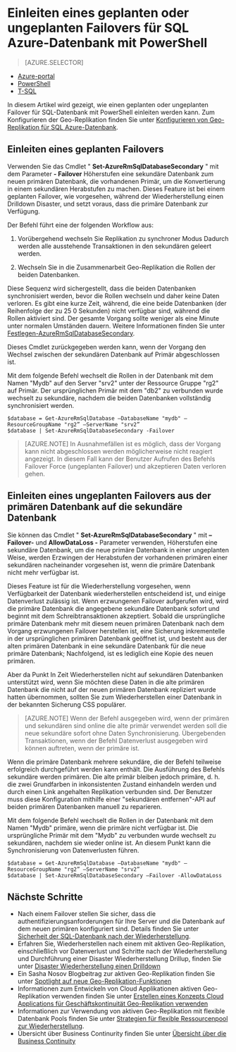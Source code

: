 <properties 
    pageTitle="Einleiten einen geplanten oder ungeplanten Failover für SQL Azure-Datenbank mit PowerShell | Microsoft Azure" 
    description="Einleiten eines geplanten oder ungeplanten Failovers für Azure SQL-Datenbank mithilfe der PowerShell" 
    services="sql-database" 
    documentationCenter="" 
    authors="stevestein" 
    manager="jhubbard" 
    editor=""/>

<tags
    ms.service="sql-database"
    ms.devlang="NA"
    ms.topic="article"
    ms.tgt_pltfrm="powershell"
    ms.workload="data-management" 
    ms.date="08/29/2016"
    ms.author="sstein"/>

# <a name="initiate-a-planned-or-unplanned-failover-for-azure-sql-database-with-powershell"></a>Einleiten eines geplanten oder ungeplanten Failovers für SQL Azure-Datenbank mit PowerShell



> [AZURE.SELECTOR]
- [Azure-portal](sql-database-geo-replication-failover-portal.md)
- [PowerShell](sql-database-geo-replication-failover-powershell.md)
- [T-SQL](sql-database-geo-replication-failover-transact-sql.md)


In diesem Artikel wird gezeigt, wie einen geplanten oder ungeplanten Failover für SQL-Datenbank mit PowerShell einleiten werden kann. Zum Konfigurieren der Geo-Replikation finden Sie unter [Konfigurieren von Geo-Replikation für SQL Azure-Datenbank](sql-database-geo-replication-powershell.md).



## <a name="initiate-a-planned-failover"></a>Einleiten eines geplanten Failovers

Verwenden Sie das Cmdlet " **Set-AzureRmSqlDatabaseSecondary** " mit dem Parameter **- Failover** Höherstufen eine sekundäre Datenbank zum neuen primären Datenbank, die vorhandenen Primär, um die Konvertierung in einem sekundären Herabstufen zu machen. Dieses Feature ist bei einem geplanten Failover, wie vorgesehen, während der Wiederherstellung einen Drilldown Disaster, und setzt voraus, dass die primäre Datenbank zur Verfügung.

Der Befehl führt eine der folgenden Workflow aus:

1. Vorübergehend wechseln Sie Replikation zu synchroner Modus Dadurch werden alle ausstehende Transaktionen in den sekundären geleert werden.

2. Wechseln Sie in die Zusammenarbeit Geo-Replikation die Rollen der beiden Datenbanken.  

Diese Sequenz wird sichergestellt, dass die beiden Datenbanken synchronisiert werden, bevor die Rollen wechseln und daher keine Daten verloren. Es gibt eine kurze Zeit, während, die eine beide Datenbanken (der Reihenfolge der zu 25 0 Sekunden) nicht verfügbar sind, während die Rollen aktiviert sind. Der gesamte Vorgang sollte weniger als eine Minute unter normalen Umständen dauern. Weitere Informationen finden Sie unter [Festlegen-AzureRmSqlDatabaseSecondary](https://msdn.microsoft.com/library/mt619393.aspx).




Dieses Cmdlet zurückgegeben werden kann, wenn der Vorgang den Wechsel zwischen der sekundären Datenbank auf Primär abgeschlossen ist.

Mit dem folgende Befehl wechselt die Rollen in der Datenbank mit dem Namen "Mydb" auf den Server "srv2" unter der Ressource Gruppe "rg2" auf Primär. Der ursprünglichen Primär mit dem "db2" zu verbunden wurde wechselt zu sekundäre, nachdem die beiden Datenbanken vollständig synchronisiert werden.

    $database = Get-AzureRmSqlDatabase –DatabaseName "mydb" –ResourceGroupName "rg2” –ServerName "srv2”
    $database | Set-AzureRmSqlDatabaseSecondary -Failover


> [AZURE.NOTE] In Ausnahmefällen ist es möglich, dass der Vorgang kann nicht abgeschlossen werden möglicherweise nicht reagiert angezeigt. In diesem Fall kann der Benutzer Aufrufen des Befehls Failover Force (ungeplanten Failover) und akzeptieren Daten verloren gehen.


## <a name="initiate-an-unplanned-failover-from-the-primary-database-to-the-secondary-database"></a>Einleiten eines ungeplanten Failovers aus der primären Datenbank auf die sekundäre Datenbank


Sie können das Cmdlet " **Set-AzureRmSqlDatabaseSecondary** " mit **– Failover-** und **AllowDataLoss -** Parameter verwenden, Höherstufen eine sekundäre Datenbank, um die neue primäre Datenbank in einer ungeplanten Weise, werden Erzwingen der Herabstufen der vorhandenen primären einer sekundären nacheinander vorgesehen ist, wenn die primäre Datenbank nicht mehr verfügbar ist.

Dieses Feature ist für die Wiederherstellung vorgesehen, wenn Verfügbarkeit der Datenbank wiederherstellen entscheidend ist, und einige Datenverlust zulässig ist. Wenn erzwungenen Failover aufgerufen wird, wird die primäre Datenbank die angegebene sekundäre Datenbank sofort und beginnt mit dem Schreibtransaktionen akzeptiert. Sobald die ursprüngliche primäre Datenbank mehr mit diesem neuen primären Datenbank nach dem Vorgang erzwungenen Failover herstellen ist, eine Sicherung inkrementelle in der ursprünglichen primären Datenbank geöffnet ist, und besteht aus der alten primären Datenbank in eine sekundäre Datenbank für die neue primäre Datenbank; Nachfolgend, ist es lediglich eine Kopie des neuen primären.

Aber da Punkt In Zeit Wiederherstellen nicht auf sekundären Datenbanken unterstützt wird, wenn Sie möchten diese Daten in die alte primären Datenbank die nicht auf der neuen primären Datenbank repliziert wurde hatten übernommen, sollten Sie zum Wiederherstellen einer Datenbank in der bekannten Sicherung CSS populärer.

> [AZURE.NOTE] Wenn der Befehl ausgegeben wird, wenn der primären und sekundären sind online die alte primär verwendet werden soll die neue sekundäre sofort ohne Daten Synchronisierung. Übergebenden Transaktionen, wenn der Befehl Datenverlust ausgegeben wird können auftreten, wenn der primäre ist.


Wenn die primäre Datenbank mehrere sekundäre, die der Befehl teilweise erfolgreich durchgeführt werden kann enthält. Die Ausführung des Befehls sekundäre werden primären. Die alte primär bleiben jedoch primäre, d. h. die zwei Grundfarben in inkonsistenten Zustand einhandeln werden und durch einen Link angehalten Replikation verbunden sind. Der Benutzer muss diese Konfiguration mithilfe einer "sekundären entfernen"-API auf beiden primären Datenbanken manuell zu reparieren.


Mit dem folgende Befehl wechselt die Rollen in der Datenbank mit dem Namen "Mydb" primäre, wenn die primäre nicht verfügbar ist. Die ursprüngliche Primär mit dem "Mydb" zu verbunden wurde wechselt zu sekundären, nachdem sie wieder online ist. An diesem Punkt kann die Synchronisierung von Datenverlusten führen.

    $database = Get-AzureRmSqlDatabase –DatabaseName "mydb" –ResourceGroupName "rg2” –ServerName "srv2”
    $database | Set-AzureRmSqlDatabaseSecondary –Failover -AllowDataLoss




## <a name="next-steps"></a>Nächste Schritte   

- Nach einem Failover stellen Sie sicher, dass die authentifizierungsanforderungen für Ihre Server und die Datenbank auf dem neuen primären konfiguriert sind. Details finden Sie unter [Sicherheit der SQL-Datenbank nach der Wiederherstellung](sql-database-geo-replication-security-config.md).
- Erfahren Sie, Wiederherstellen nach einem mit aktiven Geo-Replikation, einschließlich vor Datenverlust und Schritte nach der Wiederherstellung und Durchführung einer Disaster Wiederherstellung Drillup, finden Sie unter [Disaster Wiederherstellung einen Drilldown](sql-database-disaster-recovery.md)
- Ein Sasha Nosov Blogbeitrag zur aktiven Geo-Replikation finden Sie unter [Spotlight auf neue Geo-Replikation-Funktionen](https://azure.microsoft.com/blog/spotlight-on-new-capabilities-of-azure-sql-database-geo-replication/)
- Informationen zum Entwickeln von Cloud Applikationen aktiven Geo-Replikation verwenden finden Sie unter [Erstellen eines Konzepts Cloud Applications für Geschäftskontinuität Geo-Replikation verwenden](sql-database-designing-cloud-solutions-for-disaster-recovery.md)
- Informationen zur Verwendung von aktiven Geo-Replikation mit flexible Datenbank Pools finden Sie unter [Strategien für flexible Ressourcenpool zur Wiederherstellung](sql-database-disaster-recovery-strategies-for-applications-with-elastic-pool.md).
- Übersicht über Business Continurity finden Sie unter [Übersicht über die Business Continuity](sql-database-business-continuity.md)
